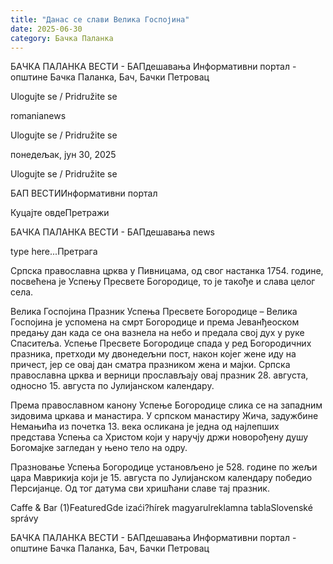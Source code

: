 ```yaml
---
title: "Данас се слави Велика Госпојина"
date: 2025-06-30
category: Бачка Паланка
---
```


БАЧКА ПАЛАНКА ВЕСТИ - БАПдешавања Информативни портал - општине Бачка Паланка, Бач, Бачки Петровац

Ulogujte se / Pridružite se

romanianews

Ulogujte se / Pridružite se

понедељак, јун 30, 2025

Ulogujte se / Pridružite se

БАП ВЕСТИИнформативни портал

Куцајте овдеПретражи

БАЧКА ПАЛАНКА ВЕСТИ - БАПдешавања news

type here...Претрага

Српска православна црква у Пивницама, од свог настанка 1754. године, посвећена је Успењу Пресвете Богородице, то је такође и слава целог села.

Велика Госпојина
Празник Успења Пресвете Богородице – Велика Госпојина је успомена на смрт Богородице и према Јеванђеоском предању дан када се она вазнела на небо и предала свој дух у руке Спаситеља. Успење Пресвете Богородице спада у ред Богородичних празника, претходи му двонедељни пост, након којег жене иду на причест, јер се овај дан сматра празником жена и мајки.
Српска православна црква и верници прослављају овај празник 28. августа, односно 15. августа по Јулијанском календару.


Према православном канону Успење Богородице слика се на западним зидовима цркава и манастира. У српском манастиру Жича, задужбине Немањића из почетка 13. века осликана је једна од најлепших представа Успења са Христом који у наручју држи новорођену душу Богомајке загледан у њено тело на одру.


Празновање Успења Богородице установљено је 528. године по жељи цара Маврикија који је 15. августа по Јулијанском календару победио Персијанце. Од тог датума сви хришћани славе тај празник.

Caffe & Bar (1)FeaturedGde izaći?hírek magyarulreklamna tablaSlovenské správy

БАЧКА ПАЛАНКА ВЕСТИ - БАПдешавања Информативни портал - општине Бачка Паланка, Бач, Бачки Петровац
